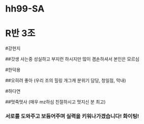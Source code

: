 # hh99-SA

# R반 3조

#강현지

##갓생 사는중 성실하고 부지런 하시지만 많이 겸손하셔서 본인은 모르심

#한덕용

##오히려 좋아 (우리 조의 힐링 개그캐 분위기 담당, 청일점, 막내)

#하다연

##멋죽멋사 (매우 mz하심 친절하시고 멋지신 분 최고)


### 서로를 도와주고 보듬어주며 실력을 키워나가겠습니다! 화이팅!

